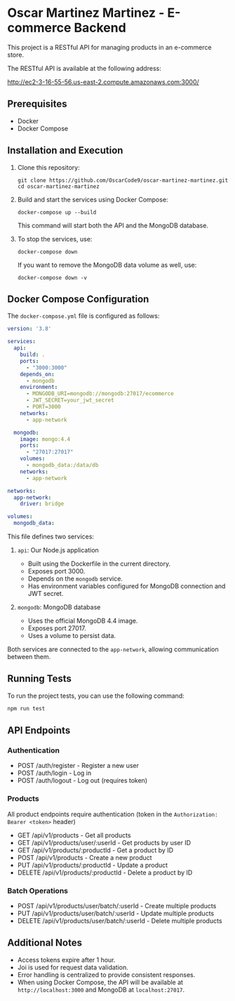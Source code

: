 # Oscar Martinez Martinez - E-commerce Backend

This project is a RESTful API for managing products in an e-commerce store.

The  RESTful API is available at the following address:

http://ec2-3-16-55-56.us-east-2.compute.amazonaws.com:3000/

## Prerequisites

- Docker
- Docker Compose

## Installation and Execution

1. Clone this repository:
   ```
   git clone https://github.com/OscarCode9/oscar-martinez-martinez.git
   cd oscar-martinez-martinez
   ```

2. Build and start the services using Docker Compose:
   ```
   docker-compose up --build
   ```

   This command will start both the API and the MongoDB database.

3. To stop the services, use:
   ```
   docker-compose down
   ```

   If you want to remove the MongoDB data volume as well, use:
   ```
   docker-compose down -v
   ```

## Docker Compose Configuration

The `docker-compose.yml` file is configured as follows:

```yaml
version: '3.8'

services:
  api:
    build: .
    ports:
      - "3000:3000"
    depends_on:
      - mongodb
    environment:
      - MONGODB_URI=mongodb://mongodb:27017/ecommerce
      - JWT_SECRET=your_jwt_secret
      - PORT=3000
    networks:
      - app-network

  mongodb:
    image: mongo:4.4
    ports:
      - "27017:27017"
    volumes:
      - mongodb_data:/data/db
    networks:
      - app-network

networks:
  app-network:
    driver: bridge

volumes:
  mongodb_data:
```

This file defines two services:

1. `api`: Our Node.js application
   - Built using the Dockerfile in the current directory.
   - Exposes port 3000.
   - Depends on the `mongodb` service.
   - Has environment variables configured for MongoDB connection and JWT secret.

2. `mongodb`: MongoDB database
   - Uses the official MongoDB 4.4 image.
   - Exposes port 27017.
   - Uses a volume to persist data.

Both services are connected to the `app-network`, allowing communication between them.

## Running Tests

To run the project tests, you can use the following command:

```bash
npm run test
```

## API Endpoints

### Authentication

- POST /auth/register - Register a new user
- POST /auth/login - Log in
- POST /auth/logout - Log out (requires token)

### Products

All product endpoints require authentication (token in the `Authorization: Bearer <token>` header)

- GET /api/v1/products - Get all products
- GET /api/v1/products/user/:userId - Get products by user ID
- GET /api/v1/products/:productId - Get a product by ID
- POST /api/v1/products - Create a new product
- PUT /api/v1/products/:productId - Update a product
- DELETE /api/v1/products/:productId - Delete a product by ID

### Batch Operations

- POST /api/v1/products/user/batch/:userId - Create multiple products
- PUT /api/v1/products/user/batch/:userId - Update multiple products
- DELETE /api/v1/products/user/batch/:userId - Delete multiple products

## Additional Notes

- Access tokens expire after 1 hour.
- Joi is used for request data validation.
- Error handling is centralized to provide consistent responses.
- When using Docker Compose, the API will be available at `http://localhost:3000` and MongoDB at `localhost:27017`.